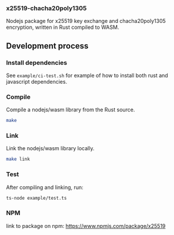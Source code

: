 ### x25519-chacha20poly1305

Nodejs package for x25519 key exchange and chacha20poly1305 encryption, written in Rust compiled to WASM.

## Development process

### Install dependencies

See `example/ci-test.sh` for example of how to install both rust and javascript dependencies.

### Compile

Compile a nodejs/wasm library from the Rust source.

```sh
make
```

### Link

Link the nodejs/wasm library locally.

```sh
make link
```

### Test

After compiling and linking, run:

```sh
ts-node example/test.ts
```

### NPM

link to package on npm: https://www.npmjs.com/package/x25519
